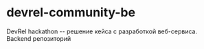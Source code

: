 # devrel-community-be
DevRel hackathon -- решение кейса с разработкой веб-сервиса. Backend репозиторий
